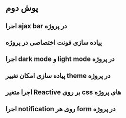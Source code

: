 # پوش دوم

## اجرا ajax bar در پروژه

## پیاده سازی فونت اختصاصی در پروژه

## اجرا dark mode و light mode در پروژه

## پیاده سازی امکان تغییر theme در پروژه

## اجرا متغیر Reactive بر روی css های پروژه

## اجرا notification روی هر form در پروژه